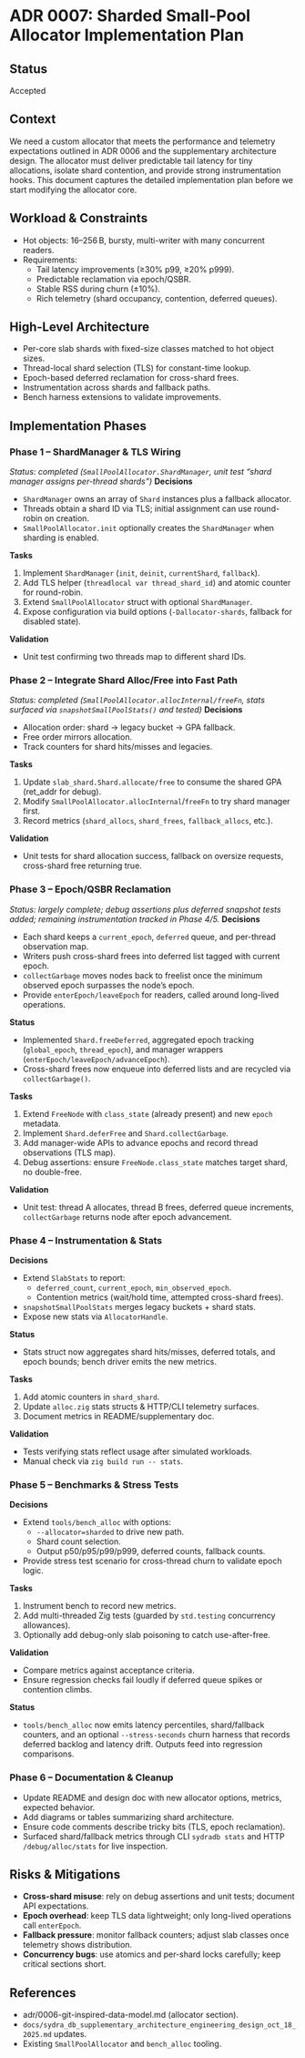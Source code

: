 # ADR 0007: Sharded Small-Pool Allocator Implementation Plan

## Status
Accepted

## Context
We need a custom allocator that meets the performance and telemetry expectations outlined in ADR 0006 and the supplementary architecture design. The allocator must deliver predictable tail latency for tiny allocations, isolate shard contention, and provide strong instrumentation hooks. This document captures the detailed implementation plan before we start modifying the allocator core.

## Workload & Constraints
- Hot objects: 16–256 B, bursty, multi-writer with many concurrent readers.
- Requirements:
  * Tail latency improvements (≥30% p99, ≥20% p999).
  * Predictable reclamation via epoch/QSBR.
  * Stable RSS during churn (±10%).
  * Rich telemetry (shard occupancy, contention, deferred queues).

## High-Level Architecture
- Per-core slab shards with fixed-size classes matched to hot object sizes.
- Thread-local shard selection (TLS) for constant-time lookup.
- Epoch-based deferred reclamation for cross-shard frees.
- Instrumentation across shards and fallback paths.
- Bench harness extensions to validate improvements.

## Implementation Phases

### Phase 1 – ShardManager & TLS Wiring
*Status: completed (`SmallPoolAllocator.ShardManager`, unit test “shard manager assigns per-thread shards”)*
**Decisions**
- `ShardManager` owns an array of `Shard` instances plus a fallback allocator.
- Threads obtain a shard ID via TLS; initial assignment can use round-robin on creation.
- `SmallPoolAllocator.init` optionally creates the `ShardManager` when sharding is enabled.

**Tasks**
1. Implement `ShardManager` (`init`, `deinit`, `currentShard`, `fallback`).
2. Add TLS helper (`threadlocal var thread_shard_id`) and atomic counter for round-robin.
3. Extend `SmallPoolAllocator` struct with optional `ShardManager`.
4. Expose configuration via build options (`-Dallocator-shards`, fallback for disabled state).

**Validation**
- Unit test confirming two threads map to different shard IDs.

### Phase 2 – Integrate Shard Alloc/Free into Fast Path
*Status: completed (`SmallPoolAllocator.allocInternal/freeFn`, stats surfaced via `snapshotSmallPoolStats()` and tested)*
**Decisions**
- Allocation order: shard → legacy bucket → GPA fallback.
- Free order mirrors allocation.
- Track counters for shard hits/misses and legacies.

**Tasks**
1. Update `slab_shard.Shard.allocate/free` to consume the shared GPA (ret_addr for debug).
2. Modify `SmallPoolAllocator.allocInternal`/`freeFn` to try shard manager first.
3. Record metrics (`shard_allocs`, `shard_frees`, `fallback_allocs`, etc.).

**Validation**
- Unit tests for shard allocation success, fallback on oversize requests, cross-shard free returning true.

### Phase 3 – Epoch/QSBR Reclamation
*Status: largely complete; debug assertions plus deferred snapshot tests added; remaining instrumentation tracked in Phase 4/5.*
**Decisions**
- Each shard keeps a `current_epoch`, `deferred` queue, and per-thread observation map.
- Writers push cross-shard frees into deferred list tagged with current epoch.
- `collectGarbage` moves nodes back to freelist once the minimum observed epoch surpasses the node’s epoch.
- Provide `enterEpoch/leaveEpoch` for readers, called around long-lived operations.

**Status**
- Implemented `Shard.freeDeferred`, aggregated epoch tracking (`global_epoch`, `thread_epoch`), and manager wrappers (`enterEpoch/leaveEpoch/advanceEpoch`).
- Cross-shard frees now enqueue into deferred lists and are recycled via `collectGarbage()`.

**Tasks**
1. Extend `FreeNode` with `class_state` (already present) and new `epoch` metadata.
2. Implement `Shard.deferFree` and `Shard.collectGarbage`.
3. Add manager-wide APIs to advance epochs and record thread observations (TLS map).
4. Debug assertions: ensure `FreeNode.class_state` matches target shard, no double-free.

**Validation**
- Unit test: thread A allocates, thread B frees, deferred queue increments, `collectGarbage` returns node after epoch advancement.

### Phase 4 – Instrumentation & Stats
**Decisions**
- Extend `SlabStats` to report:
  * `deferred_count`, `current_epoch`, `min_observed_epoch`.
  * Contention metrics (wait/hold time, attempted cross-shard frees).
- `snapshotSmallPoolStats` merges legacy buckets + shard stats.
- Expose new stats via `AllocatorHandle`.

**Status**
- Stats struct now aggregates shard hits/misses, deferred totals, and epoch bounds; bench driver emits the new metrics.

**Tasks**
1. Add atomic counters in `shard_shard`.
2. Update `alloc.zig` stats structs & HTTP/CLI telemetry surfaces.
3. Document metrics in README/supplementary doc.

**Validation**
- Tests verifying stats reflect usage after simulated workloads.
- Manual check via `zig build run -- stats`.

### Phase 5 – Benchmarks & Stress Tests
**Decisions**
- Extend `tools/bench_alloc` with options:
  * `--allocator=sharded` to drive new path.
  * Shard count selection.
  * Output p50/p95/p99/p999, deferred counts, fallback counts.
- Provide stress test scenario for cross-thread churn to validate epoch logic.

**Tasks**
1. Instrument bench to record new metrics.
2. Add multi-threaded Zig tests (guarded by `std.testing` concurrency allowances).
3. Optionally add debug-only slab poisoning to catch use-after-free.

**Validation**
- Compare metrics against acceptance criteria.
- Ensure regression checks fail loudly if deferred queue spikes or contention climbs.

**Status**
- `tools/bench_alloc` now emits latency percentiles, shard/fallback counters, and an optional `--stress-seconds` churn harness that records deferred backlog and latency drift. Outputs feed into regression comparisons.

### Phase 6 – Documentation & Cleanup
- Update README and design doc with new allocator options, metrics, expected behavior.
- Add diagrams or tables summarizing shard architecture.
- Ensure code comments describe tricky bits (TLS, epoch reclamation).
- Surfaced shard/fallback metrics through CLI `sydradb stats` and HTTP `/debug/alloc/stats` for live inspection.

## Risks & Mitigations
- **Cross-shard misuse**: rely on debug assertions and unit tests; document API expectations.
- **Epoch overhead**: keep TLS data lightweight; only long-lived operations call `enterEpoch`.
- **Fallback pressure**: monitor fallback counters; adjust slab classes once telemetry shows distribution.
- **Concurrency bugs**: use atomics and per-shard locks carefully; keep critical sections short.

## References
- adr/0006-git-inspired-data-model.md (allocator section).
- `docs/sydra_db_supplementary_architecture_engineering_design_oct_18_2025.md` updates.
- Existing `SmallPoolAllocator` and `bench_alloc` tooling.
